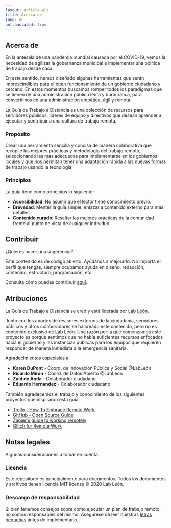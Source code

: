 ```yaml
---
layout: article-alt
title: Acerca de
lang: en
untranslated: true
---
```


## Acerca de

En la antesala de una pandemia mundial causada por el COVID-19, vemos la necesidad de agilizar la gobernanza municipal e implementar una política de trabajo desde casa.

En este sentido, hemos diseñado algunas herramientas que serán imprescindibles para el buen funcionamiento de un gobierno ciudadano y cercano. En estos momentos buscamos romper todos los paradigmas que se tienen de una administración pública lenta y burocrática, para convertirnos en una administración empática, ágil y remota.

La Guía de Trabajo a Distancia es una colección de recursos para servidores públicos, líderes de equipo y directivos que desean aprender a ejecutar y contribuir a una cultura de trabajo remota.

### Propósito

Crear una herramienta sencilla y concisa de manera colaborativa que recopile las mejores prácticas y metodología del trabajo remoto, seleccionando las más adecuadas para implementarse en los gobiernos locales y que nos permitan tener una adaptación rápida a las nuevas formas de trabajo usando la tecnología.

### Principios

La guía tiene como principios lo siguiente:

- **Accesibilidad**: No asumir que el lector tiene conocimiento previo.
- **Brevedad**: Menter la guía simple, enlazar a contenido externo para más detalles.
- **Contenido curado**: Resaltar las mejores prácticas de la comunidad frente al punto de vista de cualquier individuo

<!-- ## Contenido

Una recopilación y selección de los temas más importantes.

El contenido de esta guía está dividido en 4 capítulos con una estructura en 3 niveles, capítulos, secciones y subsecciones.

### Capítulo 1: Gobierno Ágil

Detonantes del cambio en la relación gobierno-ciudadanos.

- Nuevos Modelos de Gestión
- Resiliencia
- Cambios de Comportamiento

### Capítulo 2: Cultura Remota

Cómo crear una estructura efectiva para tu equipo y sus colaboradores.

- Cultura de Equipo
- Entorno de Trabajo
- Comunicación y Colaboración

### Capítulo 3: Herramientas y Recursos

Facilita la integración de una metodología de trabajo remoto con las herramientas adecuadas.

- Videoconferencias y Webinars
- Chats y Comunicación Directa
- Creación de Documentos y Archivos Colaborativos
- Gestión de Tareas, Proyectos y Recursos
- Otros recursos

### Capítulo 4: Consideraciones y Recomendaciones

Existen buenas prácticas a seguir, pero todo es un proceso continuo de adaptación.

- Conceptos Erróneos
- Dinámicas de Socialización
- Recomendaciones de Salud
- Fuentes de Información Confiable -->

## Contribuir

¿Quieres hacer una sugerencia?

Este contenido es de código abierto. Ayúdanos a mejorarlo. No importa el perfil que tengas, siempre ocupamos ayuda en diseño, redacción, contenido, estructura, programación, etc.

Consulta cómo puedes contribuir [aquí](https://github.com/LabLeon/gobierno-agil/blob/master/CONTRIBUIR.md).

## Atribuciones

La Guía de Trabajo a Distancia se creó y está liderada por [Lab León](lableon.org).

Junto con los aportes de revisores externos de la ciudadanía, servidores públicos y otros colaboradores se ha creado este contenido, pero no es contenido exclusivo de Lab León. Una razón por la que comenzamos este proyecto es porque sentimos que no había suficientes recursos enfocados hacia el gobierno y las instancias públicas para los equipos que requieren responder de manera inmediata a la emergencia sanitaria.

Agradecimientos especiales a:

- **Karen DuPont** - Coord. de Innovación Pública y Social @LabLeón
- **Ricardo Mirón** - Coord. de Datos Abierto @LabLeón
- **Zaid de Anda** - Colaborador ciudadano
- **Eduardo Hernandez** - Colaborador ciudadano

También agradecemos el trabajo y conocimiento de los siguientes proyectos que inspiraron esta guía:

- [Trello - How To Embrace Remote Work](https://info.trello.com/hubfs/How_To_Embrace_Remote_Work_Trello_Ultimate_Guide.pdf)
- [GitHub - Open Source Guide](https://github.com/github/opensource.guide)
- [Zapier's guide to working remotely](https://zapier.com/learn/remote-work/)
- [Glitch for Remote Work](https://glitch.com/remote/index.html?utm_medium=email&utm_source=customer.io&utm_campaign=newsletter_remotework&utm_content=newsletter)

## Notas legales

Algunas consideraciones a tomar en cuenta.

### Licencia

Este repositorio es principalmente para documentos. Todos los documentos y archivos tienen licencia MIT license © 2020 Lab León.

### Descargo de responsabilidad

Si bien tenemos consejos sobre cómo ejecutar un plan de trabajo remoto, no somos responsables del mismo. Asegúrese de leer nuestras [letras pequeñas](noices.md) antes de implementarlo.
